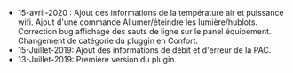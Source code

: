 * 15-avril-2020 : Ajout des informations de la température air et puissance wifi.
                  Ajout d'une commande Allumer/éteindre les lumière/hublots.
                  Correction bug affichage des sauts de ligne sur le panel équipement.
                  Changement de catégorie du pluggin en Confort.  
* 15-Juillet-2019: Ajout des informations de débit et d'erreur de la PAC.
* 13-Juillet-2019: Première version du plugin.
